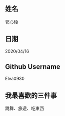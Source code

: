 
姓名
----
郭心綾


日期
----
2020/04/16

Github Username
---------------
Elva0930

我最喜歡的三件事
---------------
跳舞、旅遊、吃東西
